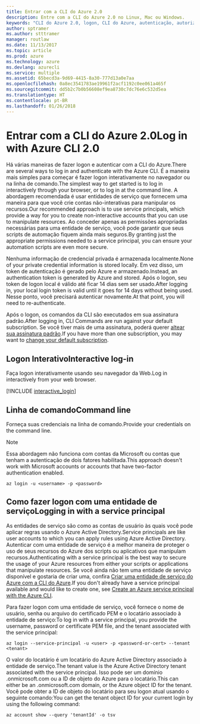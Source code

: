 ```yaml
---
title: Entrar com a CLI do Azure 2.0
description: Entre com a CLI do Azure 2.0 no Linux, Mac ou Windows.
keywords: "CLI do Azure 2.0, logon, CLI do Azure, autenticação, autorizar, logon"
author: sptramer
ms.author: stttramer
manager: routlaw
ms.date: 11/13/2017
ms.topic: article
ms.prod: azure
ms.technology: azure
ms.devlang: azurecli
ms.service: multiple
ms.assetid: 65becd3a-9d69-4415-8a30-777d13a0e7aa
ms.openlocfilehash: 0a8ec3541783ae19961f2acf1192c0ee061a465f
ms.sourcegitcommit: dd5b2c7b0b56608ef9ea8730c7dc76e6c532d5ea
ms.translationtype: HT
ms.contentlocale: pt-BR
ms.lasthandoff: 01/26/2018
---
```

# <a name="log-in-with-azure-cli-20"></a><span data-ttu-id="ca89b-104">Entrar com a CLI do Azure 2.0</span><span class="sxs-lookup"><span data-stu-id="ca89b-104">Log in with Azure CLI 2.0</span></span>

<span data-ttu-id="ca89b-105">Há várias maneiras de fazer logon e autenticar com a CLI do Azure.</span><span class="sxs-lookup"><span data-stu-id="ca89b-105">There are several ways to log in and authenticate with the Azure CLI.</span></span> <span data-ttu-id="ca89b-106">É a maneira mais simples para começar é fazer logon interativamente no navegador ou na linha de comando.</span><span class="sxs-lookup"><span data-stu-id="ca89b-106">The simplest way to get started is to log in interactively through your browser, or to log in at the command line.</span></span> <span data-ttu-id="ca89b-107">A abordagem recomendada é usar entidades de serviço que fornecem uma maneira para que você crie contas não-interativas para manipular os recursos.</span><span class="sxs-lookup"><span data-stu-id="ca89b-107">Our recommended approach is to use service principals, which provide a way for you to create non-interactive accounts that you can use to manipulate resources.</span></span> <span data-ttu-id="ca89b-108">Ao conceder apenas as permissões apropriadas necessárias para uma entidade de serviço, você pode garantir que seus scripts de automação fiquem ainda mais seguros.</span><span class="sxs-lookup"><span data-stu-id="ca89b-108">By granting just the appropriate permissions needed to a service principal, you can ensure your automation scripts are even more secure.</span></span>

<span data-ttu-id="ca89b-109">Nenhuma informação de credencial privada é armazenada localmente.</span><span class="sxs-lookup"><span data-stu-id="ca89b-109">None of your private credential information is stored locally.</span></span> <span data-ttu-id="ca89b-110">Em vez disso, um token de autenticação é gerado pelo Azure e armazenado.</span><span class="sxs-lookup"><span data-stu-id="ca89b-110">Instead, an authentication token is generated by Azure and stored.</span></span> <span data-ttu-id="ca89b-111">Após o logon, seu token de logon local é válido até ficar 14 dias sem ser usado.</span><span class="sxs-lookup"><span data-stu-id="ca89b-111">After logging in, your local login token is valid until it goes for 14 days without being used.</span></span> <span data-ttu-id="ca89b-112">Nesse ponto, você precisará autenticar novamente.</span><span class="sxs-lookup"><span data-stu-id="ca89b-112">At that point, you will need to re-authenticate.</span></span>

<span data-ttu-id="ca89b-113">Após o logon, os comandos da CLI são executados em sua assinatura padrão.</span><span class="sxs-lookup"><span data-stu-id="ca89b-113">After logging in, CLI Commands are run against your default subscription.</span></span> <span data-ttu-id="ca89b-114">Se você tiver mais de uma assinatura, poderá querer [altear sua assinatura padrão](manage-azure-subscriptions-azure-cli.md).</span><span class="sxs-lookup"><span data-stu-id="ca89b-114">If you have more than one subscription, you may want to [change your default subscription](manage-azure-subscriptions-azure-cli.md).</span></span>

## <a name="interactive-log-in"></a><span data-ttu-id="ca89b-115">Logon Interativo</span><span class="sxs-lookup"><span data-stu-id="ca89b-115">Interactive log-in</span></span>

<span data-ttu-id="ca89b-116">Faça logon interativamente usando seu navegador da Web.</span><span class="sxs-lookup"><span data-stu-id="ca89b-116">Log in interactively from your web browser.</span></span>

[!INCLUDE [interactive_login](includes/interactive-login.md)]

## <a name="command-line"></a><span data-ttu-id="ca89b-117">Linha de comando</span><span class="sxs-lookup"><span data-stu-id="ca89b-117">Command line</span></span>

<span data-ttu-id="ca89b-118">Forneça suas credenciais na linha de comando.</span><span class="sxs-lookup"><span data-stu-id="ca89b-118">Provide your credentials on the command line.</span></span>

> [!Note]
> <span data-ttu-id="ca89b-119">Essa abordagem não funciona com contas da Microsoft ou contas que tenham a autenticação de dois fatores habilitada.</span><span class="sxs-lookup"><span data-stu-id="ca89b-119">This approach doesn't work with Microsoft accounts or accounts that have two-factor authentication enabled.</span></span>

```azurecli-interactive
az login -u <username> -p <password>
```

## <a name="logging-in-with-a-service-principal"></a><span data-ttu-id="ca89b-120">Como fazer logon com uma entidade de serviço</span><span class="sxs-lookup"><span data-stu-id="ca89b-120">Logging in with a service principal</span></span>

<span data-ttu-id="ca89b-121">As entidades de serviço são como as contas de usuário às quais você pode aplicar regras usando o Azure Active Directory.</span><span class="sxs-lookup"><span data-stu-id="ca89b-121">Service principals are like user accounts to which you can apply rules using Azure Active Directory.</span></span>
<span data-ttu-id="ca89b-122">Autenticar com uma entidade de serviço é a melhor maneira de proteger o uso de seus recursos do Azure dos scripts ou aplicativos que manipulam recursos.</span><span class="sxs-lookup"><span data-stu-id="ca89b-122">Authenticating with a service principal is the best way to secure the usage of your Azure resources from either your scripts or applications that manipulate resources.</span></span> <span data-ttu-id="ca89b-123">Se você ainda não tem uma entidade de serviço disponível e gostaria de criar uma, confira [Criar uma entidade de serviço do Azure com a CLI do Azure](create-an-azure-service-principal-azure-cli.md).</span><span class="sxs-lookup"><span data-stu-id="ca89b-123">If you don't already have a service principal available and would like to create one, see [Create an Azure service principal with the Azure CLI](create-an-azure-service-principal-azure-cli.md).</span></span>

<span data-ttu-id="ca89b-124">Para fazer logon com uma entidade de serviço, você fornece o nome de usuário, senha ou arquivo do certificado PEM e o locatário associado à entidade de serviço:</span><span class="sxs-lookup"><span data-stu-id="ca89b-124">To log in with a service principal, you provide the username, password or certificate PEM file, and the tenant associated with the service principal:</span></span>

```azurecli-interactive
az login --service-principal -u <user> -p <password-or-cert> --tenant <tenant>
```

<span data-ttu-id="ca89b-125">O valor do locatário é um locatário do Azure Active Directory associado à entidade de serviço.</span><span class="sxs-lookup"><span data-stu-id="ca89b-125">The tenant value is the Azure Active Directory tenant associated with the service principal.</span></span> <span data-ttu-id="ca89b-126">Isso pode ser um domínio .onmicrosoft.com ou a ID de objeto do Azure para o locatário.</span><span class="sxs-lookup"><span data-stu-id="ca89b-126">This can either be an .onmicrosoft.com domain, or the Azure object ID for the tenant.</span></span>
<span data-ttu-id="ca89b-127">Você pode obter a ID de objeto do locatário para seu logon atual usando o seguinte comando:</span><span class="sxs-lookup"><span data-stu-id="ca89b-127">You can get the tenant object ID for your current login by using the following command:</span></span>

```azurecli
az account show --query 'tenantId' -o tsv
```

